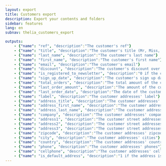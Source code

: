```yaml
---
layout: export
title: Customers export
description: Export your contents and folders
sidebar: features
lang: en
subnav: thelia_customers_export

outputs:
    - {"name": "ref", "description":"The customer's ref"}
    - {"name": "title", "description":"The customer's title (Mr, Miss, ...)"}
    - {"name": "last_name", "description":"The customer's last name"}
    - {"name": "first_name", "description":"The customer's first name"}
    - {"name": "email", "description":"The customer's email"}
    - {"name": "discount", "description":"The customer's discount over the shop"}
    - {"name": "is_registered_to_newsletter", "description":"0 if the customer isn't registered to the newsletter, 1 otherwise"}
    - {"name": "sign_up_date", "description":"The customer's sign up date"}
    - {"name": "total_orders", "description":"The total amount of the customer's orders"}
    - {"name": "last_order_amount", "description":"The amount of the customer's last order"}
    - {"name": "last_order_date", "description":"The date of the customer's last order"}
    - {"name": "label", "description":"The customer addresses' label"}
    - {"name": "address_title", "description":"The customer addresses' titles (Mr, Miss, ...)"}
    - {"name": "address_first_name", "description":"The customer addresses' first names"}
    - {"name": "address_last_name", "description":"The customer addresses' last names"}
    - {"name": "company", "description":"The customer addresses' company names"}
    - {"name": "address1", "description":"The customer street addresses' 1"}
    - {"name": "address2", "description":"The customer street addresses' 2"}
    - {"name": "address3", "description":"The customer street addresses' 3"}
    - {"name": "zipcode", "description":"The customer addresses' zipcodes"}
    - {"name": "city", "description":"The customer addresses' cities"}
    - {"name": "country", "description":"The customer addresses' countries"}
    - {"name": "phone", "description":"The customer addresses' phones"}
    - {"name": "cellphone", "description":"The customer addresses' cellphones"}
    - {"name": "is_default_address", "description":"1 if the address is the customer's default, 0 otherwise"}
---
```

